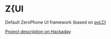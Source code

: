 # Z{UI
Default ZeroPhone UI framework (based on [pyLCI](pylci.rtfd.io)

[Project description on Hackaday](https://hackaday.io/project/19035)

<!---[Project documentation](http://zpui.readthedocs.org/en/latest/)

[Setup instructions](http://zpui.readthedocs.org/en/latest/setup.html)--->
